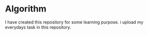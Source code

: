 # Algorithm
I have created this repository for some learning purpose.
i upload my everydays task in this repository.
